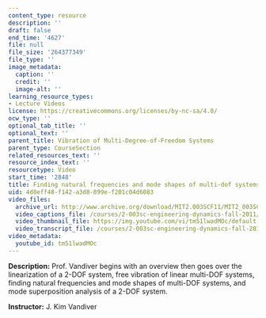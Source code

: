 ```yaml
---
content_type: resource
description: ''
draft: false
end_time: '4627'
file: null
file_size: '264377349'
file_type: ''
image_metadata:
  caption: ''
  credit: ''
  image-alt: ''
learning_resource_types:
- Lecture Videos
license: https://creativecommons.org/licenses/by-nc-sa/4.0/
ocw_type: ''
optional_tab_title: ''
optional_text: ''
parent_title: Vibration of Multi-Degree-of-Freedom Systems
parent_type: CourseSection
related_resources_text: ''
resource_index_text: ''
resourcetype: Video
start_time: '2848'
title: Finding natural frequencies and mode shapes of multi-dof systems
uid: 4d8eff48-f142-a3d8-899e-f201c04d6083
video_files:
  archive_url: http://www.archive.org/download/MIT2.003SCF11/MIT2_003SCF11_lec23_300k.mp4
  video_captions_file: /courses/2-003sc-engineering-dynamics-fall-2011/fccef57655225bcebed3f2da21d36e7e_tm51lwadMOc.vtt
  video_thumbnail_file: https://img.youtube.com/vi/tm51lwadMOc/default.jpg
  video_transcript_file: /courses/2-003sc-engineering-dynamics-fall-2011/824e7e0b58a38fa3930e44603ba531e6_tm51lwadMOc.pdf
video_metadata:
  youtube_id: tm51lwadMOc
---
```

**Description:** Prof. Vandiver begins with an overview then goes over the linearization of a 2-DOF system, free vibration of linear multi-DOF systems, finding natural frequencies and mode shapes of multi-DOF systems, and mode superposition analysis of a 2-DOF system.

**Instructor:** J. Kim Vandiver